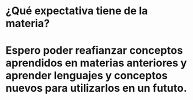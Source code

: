 # ¿Qué expectativa tiene de la materia?
#
# Espero poder reafianzar conceptos aprendidos en materias anteriores y aprender lenguajes y conceptos nuevos para utilizarlos en un  fututo.
#
#
#
#